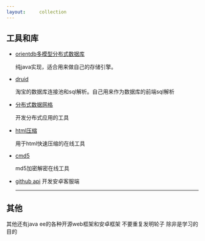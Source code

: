 ```yaml
---
layout:     collection
---
```


## 工具和库

* [orientdb多模型分布式数据库](http://orientdb.com/orientdb/)

     纯java实现，适合用来做自己的存储引擎。
     
* [druid](https://github.com/alibaba/druid)

     淘宝的数据库连接池和sql解析。自己用来作为数据库的前端sql解析
     
* [分布式数据网格](https://hazelcast.org/)

    开发分布式应用的工具
    
* [html压缩](http://tool.lanrentuku.com/jsformat/)

  用于html快速压缩的在线工具
  
* [cmd5](http://www.cmd5.com/)

  md5加密解密在线工具

 * [github api](https://developer.github.com/v3/)
   开发安卓客服端

   -----
## 其他

 其他还有java ee的各种开源web框架和安卓框架
 不要重复发明轮子
  除非是学习的目的
